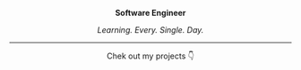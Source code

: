 <!-- ![TarjetaPresentacion](https://user-images.githubusercontent.com/108308939/221066864-e7858ab2-67de-495a-a2fe-3a7ba0b7e105.png)

[![text](https://img.shields.io/badge/Email-0078D4?style=for-the-badge&logo=microsoft-outlook&logoColor=white)](mailto:hermanosvisconti@hotmail.com)
<h3 align='center'>
  Italo Visconti Montemarano
</h3>
-->

<p align='center'>
  <b>Software Engineer</b>
</p>  

<div align='center'>
  <i>
    Learning. Every. Single. Day.
  </i>
</div>
  

---

<p align='center'>
  Chek out my projects 👇
</p>
